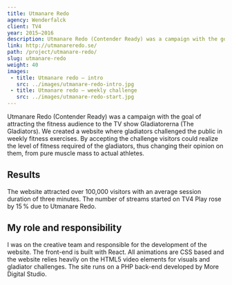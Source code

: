 ```yaml
---
title: Utmanare Redo
agency: Wenderfalck
client: TV4
year: 2015–2016
description: Utmanare Redo (Contender Ready) was a campaign with the goal of attracting the fitness audience to the TV show Gladiatorerna (The Gladiators).
link: http://utmanareredo.se/
path: /project/utmanare-redo/
slug: utmanare-redo
weight: 40
images:
 - title: Utmanare redo – intro
   src: ../images/utmanare-redo-intro.jpg
 - title: Utmanare redo – weekly challenge
   src: ../images/utmanare-redo-start.jpg
---
```


Utmanare Redo (Contender Ready) was a campaign with the goal of attracting the fitness audience to the TV show Gladiatorerna (The Gladiators). We created a website where gladiators challenged the public in weekly fitness exercises. By accepting the challenge visitors could realize the level of fitness required of the gladiators, thus changing their opinion on them, from pure muscle mass to actual athletes.

## Results

The website attracted over 100,000 visitors with an average session duration of three minutes. The number of streams started on TV4 Play rose by 15&#8198;% due to Utmanare Redo.

## My role and responsibility

I was on the creative team and responsible for the development of the website. The front-end is built with React. All animations are CSS based and the website relies heavily on the HTML5 video elements for visuals and gladiator challenges. The site runs on a PHP back-end developed by More Digital Studio.
